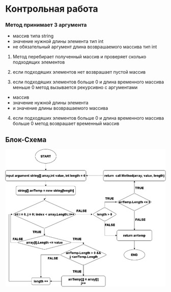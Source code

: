 # Контрольная работа
### Метод принимает 3 аргумента
* массив типа string
* значение нужной длины элемента тип int
* не обязательный аргумент длина возврашаемого массива тип int

1) Метод перебирает полученный массив и проверяет сколько подходящих элементов

2) если подходяших элементов нет возврашает пустой массив

3) если подходяших элементов больше 0 и длина временного массива меньше 0 метод вызывается рекурсивно с аргументами 
* массив 
* значение нужной длины элемента 
* и значение длины возврашаемого массива

4) если подходяших элементов больше 0 и длина временного массива больше 0 метод возврашает временный массив

## Блок-Схема
![](Algorithm.png)